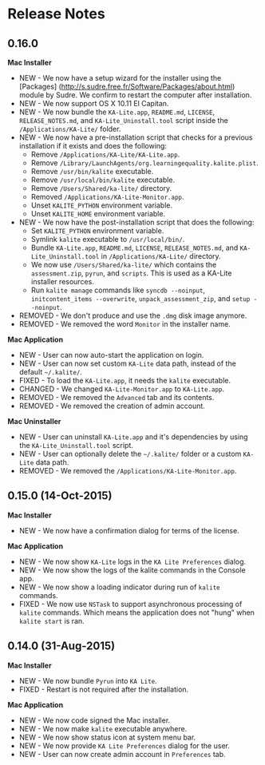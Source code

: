 Release Notes
=============

0.16.0
------

**Mac Installer**

* NEW - We now have a setup wizard for the installer using the [Packages] (http://s.sudre.free.fr/Software/Packages/about.html) module by Sudre. We confirm to restart the computer after installation.
* NEW - We now support OS X 10.11 El Capitan.
* NEW - We now bundle the `KA-Lite.app`, `README.md`, `LICENSE`, `RELEASE_NOTES.md`, and `KA-Lite_Uninstall.tool` script inside the `/Applications/KA-Lite/` folder.
* NEW - We now have a pre-installation script that checks for a previous installation if it exists and does the following:
  - Remove `/Applications/KA-Lite/KA-Lite.app`.
  - Remove `/Library/LaunchAgents/org.learningequality.kalite.plist`.
  - Remove `/usr/bin/kalite` executable.
  - Remove `/usr/local/bin/kalite` executable. 
  - Remove `/Users/Shared/ka-lite/` directory.
  - Removed `/Applications/KA-Lite-Monitor.app`.
  - Unset `KALITE_PYTHON` environment variable.
  - Unset `KALITE_HOME` environment variable.
* NEW - We now have the post-installation script that does the following:
  - Set `KALITE_PYTHON` environment variable.
  - Symlink `kalite` executable to `/usr/local/bin/`.
  - Bundle `KA-Lite.app`, `README.md`, `LICENSE`, `RELEASE_NOTES.md`, and `KA-Lite_Uninstall.tool` in `/Applications/KA-Lite/` directory.
  - We now use `/Users/Shared/ka-lite/` which contains the `assessment.zip`, `pyrun`, and `scripts`. This is used as a KA-Lite installer resources.  
  - Run `kalite manage` commands like `syncdb --noinput`, `initcontent_items --overwrite`, `unpack_assessment_zip`, and `setup --noinput`.
* REMOVED - We don't produce and use the `.dmg` disk image anymore.
* REMOVED - We removed the word `Monitor` in the installer name.


**Mac Application**

* NEW - User can now auto-start the application on login.
* NEW - User can now set custom `KA-Lite` data path, instead of the default `~/.kalite/`.
* FIXED - To load the `KA-Lite.app`, it needs the `kalite` executable.
* CHANGED - We changed `KA-Lite-Monitor.app` to `KA-Lite.app`.
* REMOVED - We removed the `Advanced` tab and its contents.
* REMOVED - We removed the creation of admin account.
 
**Mac Uninstaller**

* NEW - User can uninstall `KA-Lite.app` and it's dependencies by using the `KA-Lite_Uninstall.tool` script.
* NEW - User can optionally delete the `~/.kalite/` folder or a custom `KA-Lite` data path.
* REMOVED - We removed the `/Applications/KA-Lite-Monitor.app`.

0.15.0 (14-Oct-2015)
--------------------

**Mac Installer**

* NEW - We now have a confirmation dialog for terms of the license.

**Mac Application**

* NEW - We now show `KA-Lite` logs in the `KA Lite Preferences` dialog.
* NEW - We now show the logs of the kalite commands in the Console app.
* NEW - We now show a loading indicator during run of `kalite` commands.
* FIXED - We now use `NSTask` to support asynchronous processing of `kalite` commands.  Which means the application does not "hung" when `kalite start` is ran.


0.14.0 (31-Aug-2015)
--------------------

**Mac Installer**

* NEW - We now bundle `Pyrun` into `KA Lite`.
* FIXED - Restart is not required after the installation.

**Mac Application**

* NEW - We now code signed the Mac installer.
* NEW - We now make `kalite` executable anywhere. 
* NEW - We now show status icon at system menu bar.
* NEW - We now provide `KA Lite Preferences` dialog for the user.
* NEW - User can now create admin account in `Preferences` tab.
